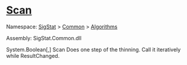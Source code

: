 # [Scan](./HSCPThinningStep-100664156.md)

Namespace: [SigStat]() > [Common](./../../README.md) > [Algorithms](./../README.md)

Assembly: SigStat.Common.dll

System.Boolean[,]   Scan    Does one step of the thinning. Call it iteratively while ResultChanged.
